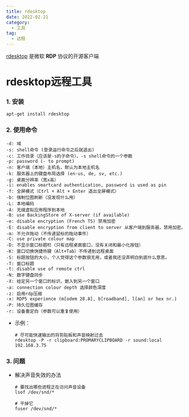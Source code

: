 ```yaml
---
title: rdesktop
date: 2022-02-21
category:
  - 工具
tag:
  - 远程
---
```


[rdesktop](https://github.com/rdesktop) 是微软 **RDP** 协议的开源客户端

<!-- more -->

# rdesktop远程工具

### 1. 安装

```shell
apt-get install rdesktop
```

### 2. 使用命令

```shell
-d: 域
-s: shell命令 (登录运行命令之后就退出)
-c: 工作目录（应该是-s的子命令），-s shell命令的一个参数
-p: password (- to prompt)
-n: 客户端（本地）主机名，默认为本地主机名
-k: 服务器上的键盘布局选择 (en-us, de, sv, etc.)
-g: 桌面分辨率（宽x高）
-i: enables smartcard authentication, password is used as pin
-f: 全屏模式（Ctrl + Alt + Enter 退出全屏模式）
-b: 强制位图刷新（没发现什么用）
-L: 本地编码
-A: 无缝虚拟应用程序到本地
-B: use BackingStore of X-server (if available)
-e: disable encryption (French TS) 禁用加密
-E: disable encryption from client to server 从客户端到服务器，禁用加密。
-m: 不允许拖动（不传递鼠标的拖动事件）
-C: use private colour map
-D: 不显示窗口标题栏（只有远程桌面窗口，没有关闭和最小化按钮）
-K: 窗口切换快捷热键（Alt+Tab）不传递到远程桌面
-S: 标题按钮的大小，个人觉得这个参数很无用，或者我还没弄明白到底什么意思。
-T: 窗口标题
-t: disable use of remote ctrl
-N: 数字键盘同步
-X: 给定另一个窗口的标识，嵌入到另一个窗口
-a: connection colour depth 选择颜色深度
-z: 启用rdp压缩
-x: RDP5 experience (m[odem 28.8], b[roadband], l[an] or hex nr.)
-P: 持久位图缓存
-r: 设备重定向（参数可以重复使用）
```

- 示例：

  ```shell
  # 尽可能快速输出的将剪贴板和声音映射过去
  rdesktop -P -r clipboard:PROMARYCLIPBOARD -r sound:local 192.168.3.75
  ```

### 3. 问题

- 解决声音失效的办法

  ```shell
  # 要找出哪些进程正在访问声音设备
  lsof /dev/snd/*
  
  # 干掉它
  fuser /dev/snd/*
  ```
